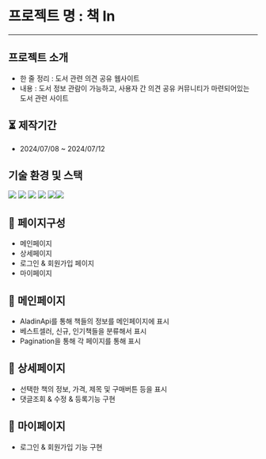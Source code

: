 # 프로젝트 명 : 책 In

---

## 프로젝트 소개

- 한 줄 정리 : 도서 관련 의견 공유 웹사이트
- 내용 : 도서 정보 관람이 가능하고, 사용자 간 의견 공유 커뮤니티가 마련되어있는 도서 관련 사이트


## ⏳ 제작기간
- 2024/07/08 ~ 2024/07/12

## 기술 환경 및 스택 

<img src="https://img.shields.io/badge/react-%2320232a.svg?style=for-the-badge&logo=react&logoColor=%2361DAFB"/> <img src="https://img.shields.io/badge/-React%20Query-FF4154?style=for-the-badge&logo=react%20query&logoColor=white" /> <img src="https://img.shields.io/badge/redux-%23593d88.svg?style=for-the-badge&logo=redux&logoColor=white"/> <img src="https://img.shields.io/badge/Supabase-3ECF8E?style=for-the-badge&logo=supabase&logoColor=white" /> <img src="https://img.shields.io/badge/vercel-%23000000.svg?style=for-the-badge&logo=vercel&logoColor=white" /><img src="https://img.shields.io/badge/Next.js-%23000000.svg?style=for-the-badge&logo=Next.js&logoColor=white" />

## 📑 페이지구성
- 메인페이지
 - 상세페이지
- 로그인 & 회원가입 페이지
- 마이페이지

## 📑 메인페이지
- AladinApi를 통해 책들의 정보를 메인페이지에 표시
- 베스트셀러, 신규, 인기책들을 분류해서 표시
- Pagination을 통해 각 페이지를 통해 표시

## 📑 상세페이지
- 선택한 책의 정보, 가격, 제목 및 구매버튼 등을 표시
- 댓글조회 & 수정 & 등록기능 구현


## 📑 마이페이지
- 로그인 & 회원가입 기능 구현

